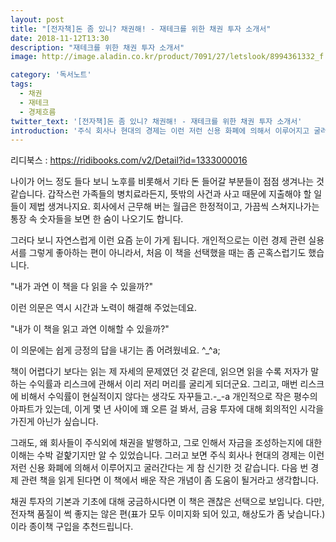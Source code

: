 ```yaml
---
layout: post
title: "[전자책]돈 좀 있니? 채권해! - 재테크를 위한 채권 투자 소개서"
date: 2018-11-12T13:30
description: "재테크를 위한 채권 투자 소개서"
image: http://image.aladin.co.kr/product/7091/27/letslook/8994361332_f.jpg

category: '독서노트'  
tags: 
  - 채권
  - 재테크  
  - 경제흐름  
twitter_text: '[전자책]돈 좀 있니? 채권해! - 재테크를 위한 채권 투자 소개서'
introduction: '주식 회사나 현대의 경제는 이런 저런 신용 화폐에 의해서 이루어지고 굴러간다는 게 참 신기한 것 같습니다.'
---
```


리디북스 : <https://ridibooks.com/v2/Detail?id=1333000016>

나이가 어느 정도 들다 보니 노후를 비롯해서 기타 돈 들어갈 부분들이 점점 생겨나는 것 같습니다. 갑작스런 가족들의 병치료라든지, 뜻밖의 사건과 사고 때문에 지출해야 할 일들이 제법 생겨나지요. 회사에서 근무해 버는 월급은 한정적이고, 가끔씩 스쳐지나가는 통장 속 숫자들을 보면 한 숨이 나오기도 합니다.

그러다 보니 자연스럽게 이런 요즘 눈이 가게 됩니다. 개인적으로는 이런 경제 관련 실용서를 그렇게 좋아하는 편이 아니라서, 처음 이 책을 선택했을 때는 좀 곤혹스럽기도 했습니다. 

"내가 과연 이 책을 다 읽을 수 있을까?"

이런 의문은 역시 시간과 노력이 해결해 주었는데요.

"내가 이 책을 읽고 과연 이해할 수 있을까?"

이 의문에는 쉽게 긍정의 답을 내기는 좀 어려웠네요. ^_^a;

책이 어렵다기 보다는 읽는 제 자세의 문제였던 것 같은데, 읽으면 읽을 수록 저자가 말하는 수익률과 리스크에 관해서 이리 저리 머리를 굴리게 되더군요. 그리고, 매번 리스크에 비해서 수익률이 현실적이지 않다는 생각도 자꾸들고.-_-a 개인적으로 작은 평수의 아파트가 있는데, 이게 몇 년 사이에 꽤 오른 걸 봐서, 금융 투자에 대해 회의적인 시각을 가진게 아닌가 싶습니다.

그래도, 왜 회사들이 주식외에 채권을 발행하고, 그로 인해서 자금을 조성하는지에 대한 이해는 수박 겉핥기지만 알 수 있었습니다. 그러고 보면 주식 회사나 현대의 경제는 이런 저런 신용 화폐에 의해서 이루어지고 굴러간다는 게 참 신기한 것 같습니다. 다음 번 경제 관련 책을 읽게 된다면 이 책에서 배운 작은 개념이 좀 도움이 될거라고 생각합니다.

채권 투자의 기본과 기초에 대해 궁금하시다면 이 책은 괜찮은 선택으로 보입니다. 다만, 전자책 품질이 썩 좋지는 않은 편(표가 모두 이미지화 되어 있고, 해상도가 좀 낮습니다.)이라 종이책 구입을 추천드립니다.